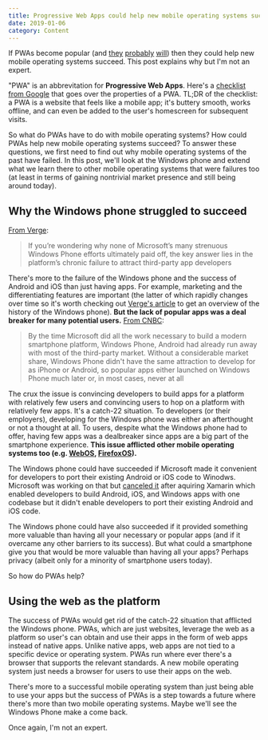 ```yaml
---
title: Progressive Web Apps could help new mobile operating systems succeed
date: 2019-01-06
category: Content
---
```


If PWAs become popular (and [they](https://medium.com/mobile-lifestyle/will-progressive-web-apps-ever-replace-native-mobile-apps-c05a61c981e4) [probably](https://www.forbes.com/sites/forbestechcouncil/2018/03/09/why-progressive-web-apps-will-replace-native-mobile-apps/) [will](https://www.atrium.co/blog/founders-should-build-website-not-mobile-app/)) then they could help new mobile operating systems succeed. This post explains why but I'm not an expert.

"PWA" is an abbrevitation for **Progressive Web Apps**. Here's a [checklist from Google](https://developers.google.com/web/progressive-web-apps/checklist) that goes over the properties of a PWA. TL;DR of the checklist: a PWA is a website that feels like a mobile app; it's buttery smooth, works offline, and can even be added to the user's homescreen for subsequent visits.

So what do PWAs have to do with mobile operating systems? How could PWAs help new mobile operating systems succeed? To answer these questions, we first need to find out why mobile operating systems of the past have failed. In this post, we'll look at the Windows phone and extend what we learn there to other mobile operating systems that were failures too (at least in terms of gaining nontrivial market presence and still being around today).

## Why the Windows phone struggled to succeed

[From Verge](https://www.theverge.com/2017/10/10/16452162/windows-phone-history-glorious-failure):

> If you’re wondering why none of Microsoft’s many strenuous Windows Phone efforts ultimately paid off, the key answer lies in the platform’s chronic failure to attract third-party app developers

There's more to the failure of the Windows phone and the success of Android and iOS than just having apps. For example, marketing and the differentiating features are important (the latter of which rapidly changes over time so it's worth checking out [Verge's article](https://www.theverge.com/2017/10/10/16452162/windows-phone-history-glorious-failure) to get an overview of the history of the Windows phone). **But the lack of popular apps was a deal breaker for many potential users.** [From CNBC](https://www.cnbc.com/2018/03/29/why-microsoft-failed-in-phones.html):

> By the time Microsoft did all the work necessary to build a modern smartphone platform, Windows Phone, Android had already run away with most of the third-party market. Without a considerable market share, Windows Phone didn't have the same attraction to develop for as iPhone or Android, so popular apps either launched on Windows Phone much later or, in most cases, never at all

The crux the issue is convincing developers to build apps for a platform with relatively few users and convincing users to hop on a platform with relatively few apps. It's a catch-22 situation. To developers (or their employers), developing for the Windows phone was either an afterthought or not a thought at all. To users, despite what the Windows phone had to offer, having few apps was a dealbreaker since apps are a big part of the smartphone experience. **This issue afflicted other mobile operating systems too (e.g. [WebOS](https://www.phonearena.com/news/Gone-but-not-forgotten-a-brief-history-of-failed-smartphone-operating-systems_id90517/page/2), [FirefoxOS](https://www.phonearena.com/news/Gone-but-not-forgotten-a-brief-history-of-failed-smartphone-operating-systems_id90517/page/6)).**

The Windows phone could have succeeded if Microsoft made it convenient for developers to port their existing Android or iOS code to Winodws. Microsoft was working on that but [canceled it](https://venturebeat.com/2016/02/25/microsoft-kills-project-astoria-its-tool-for-porting-android-apps-to-windows-10/) after aquiring Xamarin which enabled developers to build Android, iOS, and Windows apps with one codebase but it didn't enable developers to port their existing Android and iOS code.

The Windows phone could have also succeeded if it provided something more valuable than having all your necessary or popular apps (and if it overcame any other barriers to its success). But what could a smartphone give you that would be more valuable than having all your apps? Perhaps privacy (albeit only for a minority of smartphone users today).

So how do PWAs help?

## Using the web as the platform

The success of PWAs would get rid of the catch-22 situation that afflicted the Windows phone. PWAs, which are just websites, leverage the web as a platform so user's can obtain and use their apps in the form of web apps instead of native apps. Unlike native apps, web apps are not tied to a specific device or operating system. PWAs run where ever there's a browser that supports the relevant standards. A new mobile operating system just needs a browser for users to use their apps on the web.

There's more to a successful mobile operating system than just being able to use your apps but the success of PWAs is a step towards a future where there's more than two mobile operating systems. Maybe we'll see the Windows Phone make a come back.

Once again, I'm not an expert.
